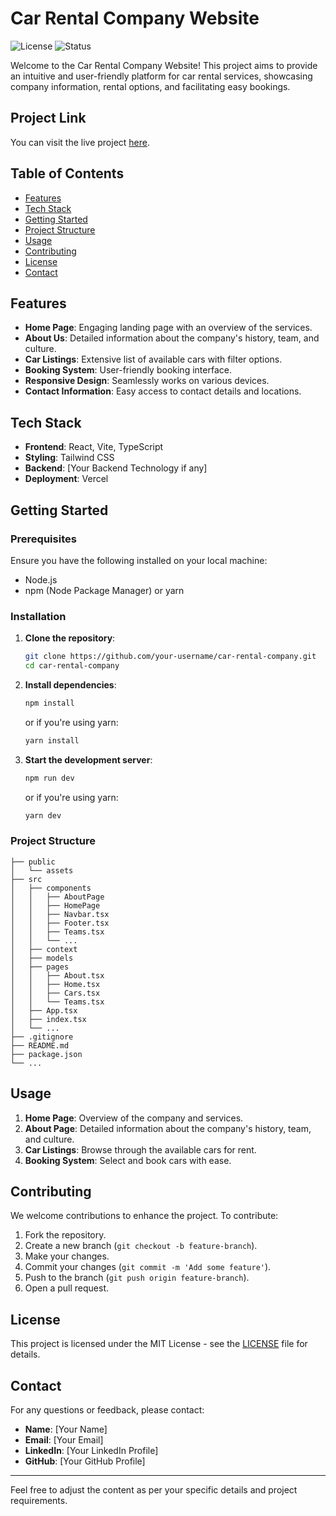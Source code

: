 # Car Rental Company Website

![License](https://img.shields.io/badge/License-MIT-blue.svg)
![Status](https://img.shields.io/badge/Status-Active-green.svg)

Welcome to the Car Rental Company Website! This project aims to provide an intuitive and user-friendly platform for car rental services, showcasing company information, rental options, and facilitating easy bookings.

## Project Link

You can visit the live project [here](https://jcwdol.vercel.app).

## Table of Contents

- [Features](#features)
- [Tech Stack](#tech-stack)
- [Getting Started](#getting-started)
- [Project Structure](#project-structure)
- [Usage](#usage)
- [Contributing](#contributing)
- [License](#license)
- [Contact](#contact)

## Features

- **Home Page**: Engaging landing page with an overview of the services.
- **About Us**: Detailed information about the company's history, team, and culture.
- **Car Listings**: Extensive list of available cars with filter options.
- **Booking System**: User-friendly booking interface.
- **Responsive Design**: Seamlessly works on various devices.
- **Contact Information**: Easy access to contact details and locations.

## Tech Stack

- **Frontend**: React, Vite, TypeScript
- **Styling**: Tailwind CSS
- **Backend**: [Your Backend Technology if any]
- **Deployment**: Vercel

## Getting Started

### Prerequisites

Ensure you have the following installed on your local machine:

- Node.js
- npm (Node Package Manager) or yarn

### Installation

1. **Clone the repository**:

   ```bash
   git clone https://github.com/your-username/car-rental-company.git
   cd car-rental-company
   ```

2. **Install dependencies**:

   ```bash
   npm install
   ```

   or if you're using yarn:

   ```bash
   yarn install
   ```

3. **Start the development server**:

   ```bash
   npm run dev
   ```

   or if you're using yarn:

   ```bash
   yarn dev
   ```

### Project Structure

```plaintext
├── public
│   └── assets
├── src
│   ├── components
│   │   ├── AboutPage
│   │   ├── HomePage
│   │   ├── Navbar.tsx
│   │   ├── Footer.tsx
│   │   ├── Teams.tsx
│   │   └── ...
│   ├── context
│   ├── models
│   ├── pages
│   │   ├── About.tsx
│   │   ├── Home.tsx
│   │   ├── Cars.tsx
│   │   └── Teams.tsx
│   ├── App.tsx
│   ├── index.tsx
│   └── ...
├── .gitignore
├── README.md
├── package.json
└── ...
```

## Usage

1. **Home Page**: Overview of the company and services.
2. **About Page**: Detailed information about the company's history, team, and culture.
3. **Car Listings**: Browse through the available cars for rent.
4. **Booking System**: Select and book cars with ease.

## Contributing

We welcome contributions to enhance the project. To contribute:

1. Fork the repository.
2. Create a new branch (`git checkout -b feature-branch`).
3. Make your changes.
4. Commit your changes (`git commit -m 'Add some feature'`).
5. Push to the branch (`git push origin feature-branch`).
6. Open a pull request.

## License

This project is licensed under the MIT License - see the [LICENSE](LICENSE) file for details.

## Contact

For any questions or feedback, please contact:

- **Name**: [Your Name]
- **Email**: [Your Email]
- **LinkedIn**: [Your LinkedIn Profile]
- **GitHub**: [Your GitHub Profile]

---

Feel free to adjust the content as per your specific details and project requirements.
